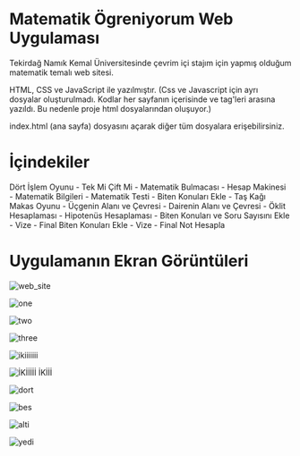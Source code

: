 # Matematik Ögreniyorum Web Uygulaması
Tekirdağ Namık Kemal Üniversitesinde çevrim içi stajım için yapmış olduğum matematik temalı web sitesi.


HTML, CSS ve JavaScript ile yazılmıştır. (Css ve Javascript için ayrı dosyalar oluşturulmadı. Kodlar her sayfanın içerisinde <style></style> ve <script></script> tag'leri arasına yazıldı. Bu nedenle proje html dosyalarından oluşuyor.)

index.html (ana sayfa) dosyasını açarak diğer tüm dosyalara erişebilirsiniz.

# İçindekiler

Dört İşlem Oyunu -
Tek Mi Çift Mi -
Matematik Bulmacası -
Hesap Makinesi -
Matematik Bilgileri -
Matematik Testi -
Biten Konuları Ekle -
Taş Kağı Makas Oyunu -
Üçgenin Alanı ve Çevresi -
Dairenin Alanı ve Çevresi -
Öklit Hesaplaması -
Hipotenüs Hesaplaması -
Biten Konuları ve Soru Sayısını Ekle -
Vize - Final Biten Konuları Ekle -
Vize - Final Not Hesapla

# Uygulamanın Ekran Görüntüleri

![web_site](https://user-images.githubusercontent.com/71151015/101261431-2d2c8f00-3748-11eb-8164-b4a96690216a.PNG)

![one](https://user-images.githubusercontent.com/71151015/101261432-2e5dbc00-3748-11eb-849e-f040d7431d40.PNG)

![two](https://user-images.githubusercontent.com/71151015/101261434-31f14300-3748-11eb-924e-36920fc6c56f.PNG)

![three](https://user-images.githubusercontent.com/71151015/101261437-33bb0680-3748-11eb-85c6-2f9b95974ce4.PNG)

![ikiiiiiii](https://user-images.githubusercontent.com/71151015/101261759-a75e1300-374a-11eb-9f9e-ae7efa96232c.PNG)

![İKİİİİİ İKİİİ](https://user-images.githubusercontent.com/71151015/101261764-acbb5d80-374a-11eb-9fc9-1f7083cb3b71.PNG)

![dort](https://user-images.githubusercontent.com/71151015/101261768-b218a800-374a-11eb-8ebf-ab9013ff173a.PNG)

![bes](https://user-images.githubusercontent.com/71151015/101261778-bfce2d80-374a-11eb-80cb-d9fbda5714c6.PNG)

![alti](https://user-images.githubusercontent.com/71151015/101261784-c9f02c00-374a-11eb-9af8-99c61e9ffee4.PNG)

![yedi](https://user-images.githubusercontent.com/71151015/101261787-cceb1c80-374a-11eb-8ffc-81ad19c8efd8.PNG)

